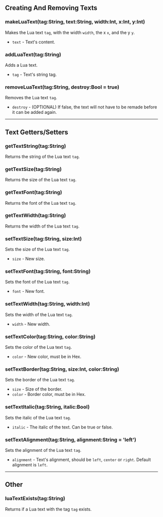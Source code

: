 ## Creating And Removing Texts
### makeLuaText(tag:String, text:String, width:Int, x:Int, y:Int)
Makes the Lua text `tag`, with the width `width`, the x `x`, and the y `y`.

* `text` - Text's content.

### addLuaText(tag:String)
Adds a Lua text.

* `tag` - Text's string tag.

### removeLuaText(tag:String, destroy:Bool = true)
Removes the Lua text `tag`.

* `destroy` - (OPTIONAL) If false, the text will not have to be remade before it can be added again.
***

## Text Getters/Setters
### getTextString(tag:String)
Returns the string of the Lua text `tag`.

### getTextSize(tag:String)
Returns the size of the Lua text `tag`.

### getTextFont(tag:String)
Returns the font of the Lua text `tag`.

### getTextWidth(tag:String)
Returns the width of the Lua text `tag`.

### setTextSize(tag:String, size:Int)
Sets the size of the Lua text `tag`.

* `size` - New size.

### setTextFont(tag:String, font:String)
Sets the font of the Lua text `tag`.

* `font` - New font.

### setTextWidth(tag:String, width:Int)
Sets the width of the Lua text `tag`.

* `width` - New width.

### setTextColor(tag:String, color:String)
Sets the color of the Lua text `tag`.

* `color` - New color, must be in Hex.

### setTextBorder(tag:String, size:Int, color:String)
Sets the border of the Lua text `tag`.

* `size` - Size of the border.
* `color` - Border color, must be in Hex.

### setTextItalic(tag:String, italic:Bool)
Sets the italic of the Lua text `tag`.

* `italic` - The italic of the text. Can be true or false.

### setTextAlignment(tag:String, alignment:String = 'left')
Sets the alignment of the Lua text `tag`.

* `alignment` - Text's alignment, should be `left`, `center` or `right`. Default alignment is `left`.
***

## Other
### luaTextExists(tag:String)
Returns if a Lua text with the tag `tag` exists.